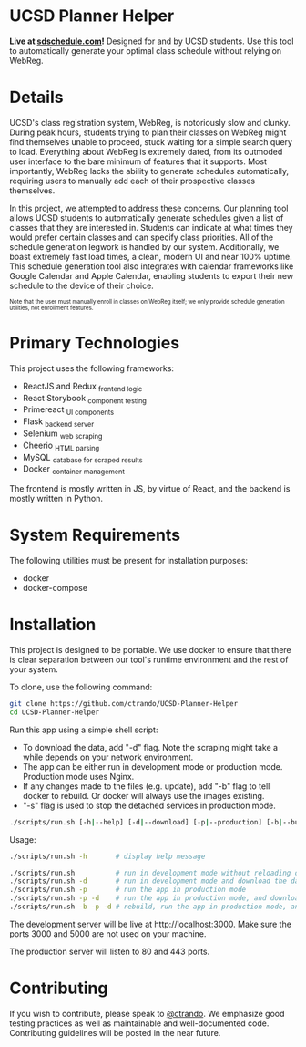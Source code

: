 # UCSD Planner Helper
 
**Live at [sdschedule.com](https://sdschedule.com)!** Designed for and by UCSD students. Use this tool to automatically generate
your optimal class schedule without relying on WebReg.

# Details 

UCSD's class registration system, WebReg, is notoriously slow and clunky. 
During peak hours, students trying to plan their classes on WebReg might find
themselves unable to proceed, stuck waiting for a simple search query to load.
Everything about WebReg is extremely dated, from its outmoded user interface
to the bare minimum of features that it supports. Most importantly, WebReg
lacks the ability to generate schedules automatically, requiring users to
manually add each of their prospective classes themselves.

In this project, we attempted to address these concerns. Our planning tool 
allows UCSD students to automatically generate schedules given a list of classes
that they are interested in. Students can indicate at what times they would 
prefer certain classes and can specify class priorities. All of the 
schedule generation legwork is handled by our system. Additionally, we boast
extremely fast load times, a clean, modern UI and near 100% uptime. This 
schedule generation tool also integrates with calendar frameworks like
Google Calendar and Apple Calendar, enabling students to export their new
schedule to the device of their choice.

<sub><sup>Note that the user must manually enroll in classes on WebReg itself; 
we only provide schedule generation utilities, not enrollment features.</sup></sub>

# Primary Technologies

This project uses the following frameworks:

* ReactJS and Redux <sub>frontend logic</sub>
* React Storybook <sub>component testing</sub>
* Primereact <sub>UI components</sub>
* Flask <sub>backend server</sub>
* Selenium <sub>web scraping</sub>
* Cheerio <sub>HTML parsing</sub>
* MySQL <sub>database for scraped results</sub>
* Docker <sub>container management</sub>

The frontend is mostly written in JS, by virtue of React, and the backend is
mostly written in Python. 

# System Requirements

The following utilities must be present for installation purposes: 

* docker
* docker-compose

# Installation

This project is designed to be portable. We use docker to ensure that there is
clear separation between our tool's runtime environment and the
rest of your system.

To clone, use the following command:

```bash
git clone https://github.com/ctrando/UCSD-Planner-Helper
cd UCSD-Planner-Helper
```

Run this app using a simple shell script:

* To download the data, add "-d" flag. Note the scraping might take a while depends on your network environment.
* The app can be either run in development mode or production mode. Production mode uses Nginx.
* If any changes made to the files (e.g. update), add "-b" flag to tell docker to rebuild. Or docker will always use the images existing.
* "-s" flag is used to stop the detached services in production mode.

```bash
./scripts/run.sh [-h|--help] [-d|--download] [-p|--production] [-b|--build] [-s|--stop]
```

Usage:

```bash
./scripts/run.sh -h       # display help message

./scripts/run.sh          # run in development mode without reloading or rebuilding
./scripts/run.sh -d       # run in development mode and download the data
./scripts/run.sh -p       # run the app in production mode
./scripts/run.sh -p -d    # run the app in production mode, and download data
./scripts/run.sh -b -p -d # rebuild, run the app in production mode, and download data
```

The development server will be live at http://localhost:3000. Make sure the ports 3000 and 5000 
are not used on your machine.

The production server will listen to 80 and 443 ports.

# Contributing

If you wish to contribute, please speak to [@ctrando](https://github.com/ctrando). 
We emphasize good testing practices as well as maintainable and well-documented code.
Contributing guidelines will be posted in the near future.
